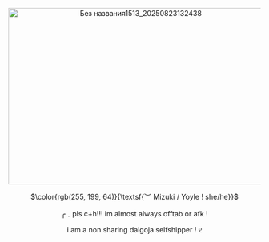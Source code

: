 <p align="center">
<img width="513" height="352" alt="Без названия1513_20250823132438" src="https://github.com/user-attachments/assets/7ec3571c-55e1-4331-aaf4-4acd7d5596c2" />
<p align="center">
 $\color{rgb(255, 199, 64)}{\textsf{︶ Mizuki / Yoyle ! she/he}}$ 
<p align="center">
╭﹒pls c+h!!! im almost always offtab or afk !
<p align="center">
i am a non sharing dalgoja selfshipper !  ୧
